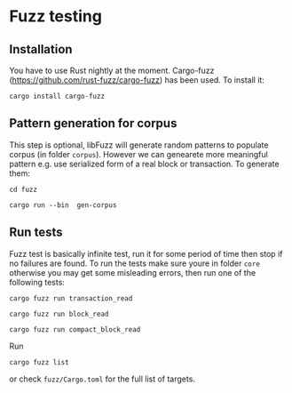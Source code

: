 # Fuzz testing

## Installation
You have to use Rust nightly at the moment.
Cargo-fuzz (https://github.com/rust-fuzz/cargo-fuzz) has been used. 
To install it:

```
cargo install cargo-fuzz
```

## Pattern generation for corpus
This step is optional, libFuzz will generate random patterns to populate
corpus (in folder `corpus`). However we can genearete more meaningful pattern 
e.g. use serialized form of a real block or transaction. To generate them:

```
cd fuzz

cargo run --bin  gen-corpus
```

## Run tests
Fuzz test is basically infinite test, run it for some period of time then
stop if no failures are found.
To run the tests make sure youre in folder `core` otherwise you may get 
some misleading errors, then run one of the following tests:

```
cargo fuzz run transaction_read

cargo fuzz run block_read

cargo fuzz run compact_block_read

```

Run
```
cargo fuzz list
```
or check `fuzz/Cargo.toml` for the full list of targets.
